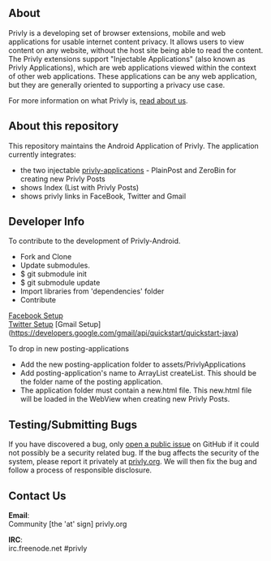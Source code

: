 ## About ##

Privly is a developing set of browser extensions, mobile and web applications for usable internet content privacy. It allows users to view content on any website, without the host site being able to read the content. The Privly extensions support "Injectable Applications" (also known as Privly Applications), which are web applications viewed within the context of other web applications. These applications can be any web application, but they are generally oriented to supporting a privacy use case.

For more information on what Privly is, [read about us](https://priv.ly/pages/about).

## About this repository ##

This repository maintains the Android Application of Privly. The application currently integrates:
* the two injectable [privly-applications](https://github.com/privly/privly-applications/) - PlainPost and ZeroBin for creating new Privly Posts
* shows Index (List with Privly Posts)
* shows privly links in FaceBook, Twitter and Gmail

## Developer Info ##
To contribute to the development of Privly-Android. 

* Fork and Clone 
* Update submodules. 
 * $ git submodule init
 * $ git submodule update
* Import libraries from 'dependencies' folder
* Contribute

[Facebook Setup](https://github.com/privly/privly-android/wiki/To-test%5Cdevelop-Facebook) <br>
[Twitter Setup](https://github.com/privly/privly-android/wiki/To-test%5Cdevelop-Twitter)
[Gmail Setup] (https://developers.google.com/gmail/api/quickstart/quickstart-java)

To drop in new posting-applications

* Add the new posting-application folder to assets/PrivlyApplications
* Add posting-application's name to ArrayList<String> createList. This should be the folder name of the posting application. 
* The application folder must contain a new.html file. This new.html file will be loaded in the WebView when creating new Privly Posts. 


## Testing/Submitting Bugs ##

If you have discovered a bug, only [open a public issue](https://github.com/privly/privly-android/issues) on GitHub if it could not possibly be a security related bug. If the bug affects the security of the system, please report it privately at [privly.org](http://www.privly.org/content/bug-report). We will then fix the bug and follow a process of responsible disclosure.

## Contact Us ##

**Email**:  
Community [the 'at' sign] privly.org  

**IRC**:  
irc.freenode.net #privly

